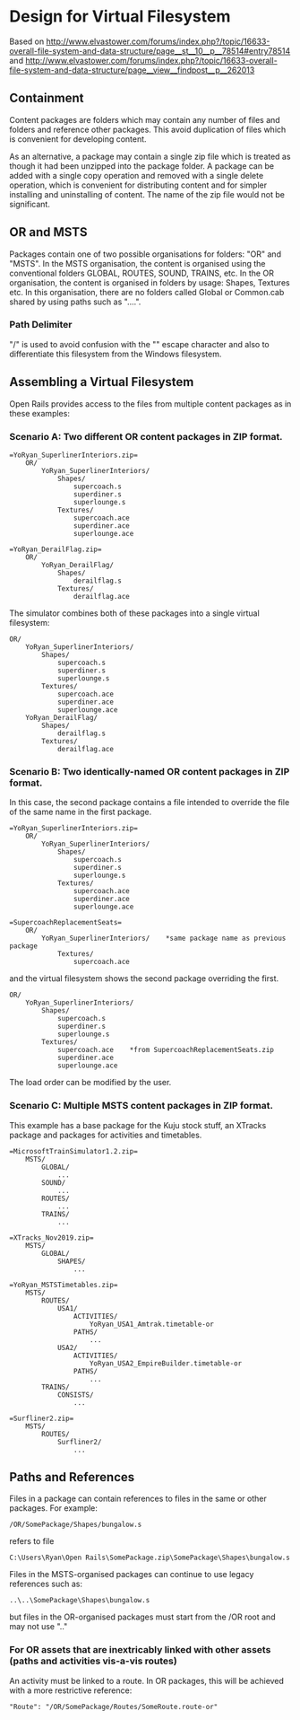 # Design for Virtual Filesystem

Based on http://www.elvastower.com/forums/index.php?/topic/16633-overall-file-system-and-data-structure/page__st__10__p__78514#entry78514
and http://www.elvastower.com/forums/index.php?/topic/16633-overall-file-system-and-data-structure/page__view__findpost__p__262013

## Containment
Content packages are folders which may contain any number of files and folders and reference other packages.
This avoid duplication of files which is convenient for developing content.

As an alternative, a package may contain a single zip file which is treated as though it had been unzipped into the package folder. A package can be added with a single copy operation and removed with a single delete operation, which is convenient for distributing content and for simpler installing and uninstalling of content.
The name of the zip file would not be significant.

## OR and MSTS
Packages contain one of two possible organisations for folders: "OR" and "MSTS".
In the MSTS organisation, the content is organised using the conventional folders GLOBAL, ROUTES, SOUND, TRAINS, etc.
In the OR organisation, the content is organised in folders by usage: Shapes, Textures etc.
In this organisation, there are no folders called Global or Common.cab shared by using paths such as "..\..\".

### Path Delimiter
"/" is used to avoid confusion with the "\" escape character and also to differentiate this filesystem from the Windows filesystem.

## Assembling a Virtual Filesystem
Open Rails provides access to the files from multiple content packages as in these examples:

### Scenario A: Two different OR content packages in ZIP format.
    =YoRyan_SuperlinerInteriors.zip=
        OR/
            YoRyan_SuperlinerInteriors/
                Shapes/
                    supercoach.s
                    superdiner.s
                    superlounge.s
                Textures/
                    supercoach.ace
                    superdiner.ace
                    superlounge.ace

    =YoRyan_DerailFlag.zip=
        OR/
            YoRyan_DerailFlag/
                Shapes/
                    derailflag.s
                Textures/
                    derailflag.ace

The simulator combines both of these packages into a single virtual filesystem:

    OR/
        YoRyan_SuperlinerInteriors/
            Shapes/
                supercoach.s
                superdiner.s
                superlounge.s
            Textures/
                supercoach.ace
                superdiner.ace
                superlounge.ace
        YoRyan_DerailFlag/
            Shapes/
                derailflag.s
            Textures/
                derailflag.ace

### Scenario B: Two identically-named OR content packages in ZIP format.
In this case, the second package contains a file intended to override the file of the same name in the first package.

    =YoRyan_SuperlinerInteriors.zip=
        OR/
            YoRyan_SuperlinerInteriors/
                Shapes/
                    supercoach.s
                    superdiner.s
                    superlounge.s
                Textures/
                    supercoach.ace
                    superdiner.ace
                    superlounge.ace

    =SupercoachReplacementSeats=
        OR/
            YoRyan_SuperlinerInteriors/    *same package name as previous package
                Textures/
                    supercoach.ace

and the virtual filesystem shows the second package overriding the first.

    OR/
        YoRyan_SuperlinerInteriors/
            Shapes/
                supercoach.s
                superdiner.s
                superlounge.s
            Textures/
                supercoach.ace    *from SupercoachReplacementSeats.zip
                superdiner.ace
                superlounge.ace

The load order can be modified by the user.                

### Scenario C: Multiple MSTS content packages in ZIP format.
This example has a base package for the Kuju stock stuff, an XTracks package and packages for activities and timetables.

    =MicrosoftTrainSimulator1.2.zip=
        MSTS/
            GLOBAL/
                ...
            SOUND/
                ...
            ROUTES/
                ...
            TRAINS/
                ...

    =XTracks_Nov2019.zip=
        MSTS/
            GLOBAL/
                SHAPES/
                    ...
                    
    =YoRyan_MSTSTimetables.zip=
        MSTS/
            ROUTES/
                USA1/
                    ACTIVITIES/
                        YoRyan_USA1_Amtrak.timetable-or
                    PATHS/
                        ...
                USA2/
                    ACTIVITIES/
                        YoRyan_USA2_EmpireBuilder.timetable-or
                    PATHS/
                        ...
            TRAINS/
                CONSISTS/
                    ...

    =Surfliner2.zip=
        MSTS/
            ROUTES/
                Surfliner2/
                    ...

## Paths and References
Files in a package can contain references to files in the same or other packages. For example:

    /OR/SomePackage/Shapes/bungalow.s

refers to file

    C:\Users\Ryan\Open Rails\SomePackage.zip\SomePackage\Shapes\bungalow.s

Files in the MSTS-organised packages can continue to use legacy references such as:

    ..\..\SomePackage\Shapes\bungalow.s

but files in the OR-organised packages must start from the /OR root and may not use ".."


### For OR assets that are inextricably linked with other assets (paths and activities vis-a-vis routes)
An activity must be linked to a route. In OR packages, this will be achieved with a more restrictive reference:

    "Route": "/OR/SomePackage/Routes/SomeRoute.route-or"
